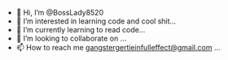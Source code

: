 - 👋 Hi, I’m @BossLady8520
- 👀 I’m interested in learning code and cool shit...
- 🌱 I’m currently learning to read code...
- 💞️ I’m looking to collaborate on ...
- 📫 How to reach me gangstergertieinfulleffect@gmail.com ...

<!---
BossLady8520/BossLady8520 is a ✨ special ✨ repository because its `README.md` (this file) appears on your GitHub profile.
You can click the Preview link to take a look at your changes.
--->

